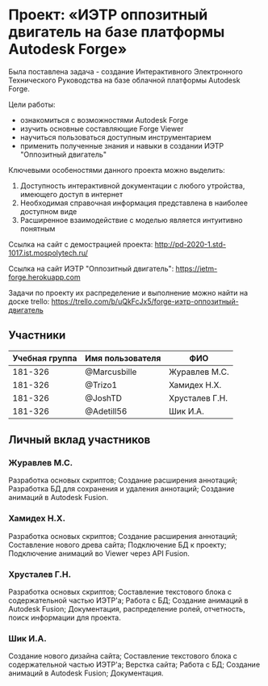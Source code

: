 # Проект: «ИЭТР оппозитный двигатель на базе платформы Autodesk Forge»

Была поставлена задача - создание Интерактивного Электронного Технического Руководства на базе облачной платформы Autodesk Forge.

Цели работы:
- ознакомиться с возможностями Autodesk Forge
- изучить основные составляющие Forge Viewer
- научиться пользоваться доступным инструментарием
- применить полученные знания и навыки в создании ИЭТР "Оппозитный двигатель"

Ключевыми особеностями данного проекта можно выделить:
1. Доступность интерактивной документации с любого утройства, имеющего доступ в интернет
2. Необходимая справочная информация представлена в наиболее доступном виде
3. Расширенное взаимодействие с моделью является интуитивно понятным

Ссылка на сайт с демострацией проекта: 
http://pd-2020-1.std-1017.ist.mospolytech.ru/

Ссылка на сайт ИЭТР "Оппозитный двигатель": 
https://ietm-forge.herokuapp.com

Задачи по проекту их распределение и выполнение можно найти на доске trello:
https://trello.com/b/uQkFcJx5/forge-иэтр-оппозитный-двигатель


## Участники

| Учебная группа | Имя пользователя | ФИО              |
|----------------|------------------|------------------|
| 181-326        | @Marcusbille     | Журавлев М.С.    |
| 181-326        | @Trizo1          | Хамидех Н.Х.     |
| 181-326        | @JoshTD          | Хрусталев Г.Н.   |
| 181-326        | @Adetill56       | Шик И.А.         |

## Личный вклад участников

### Журавлев М.С.

Разработка основых скриптов;
Создание расширения аннотаций;
Разработка БД для сохранения и удаления аннотаций;
Создание анимаций в Autodesk Fusion.

### Хамидех Н.Х.

Разработка основых скриптов;
Создание расширения аннотаций;
Составление нового древа сайта;
Подключение БД к проекту;
Подключение анимаций во Viewer через API Fusion.

### Хрусталев Г.Н.

Разработка основых скриптов;
Составление текстового блока с содержательной частью ИЭТР'а;
Работа с БД;
Создание анимаций в Autodesk Fusion;
Документация, распределение ролей, отчетность, поиск информации для проекта.

### Шик И.А.

Создание нового дизайна сайта;
Составление текстового блока с содержательной частью ИЭТР'а;
Верстка сайта;
Работа с БД;
Создание анимаций в Autodesk Fusion;
Документация.